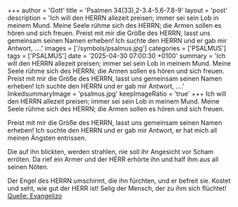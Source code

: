 +++
author = 'Gott'
title = 'Psalmen 34(33),2-3.4-5.6-7.8-9'
layout = 'post'
description = 'Ich will den HERRN allezeit preisen;  immer sei sein Lob in meinem Mund. Meine Seele rühme sich des HERRN;  die Armen sollen es hören und sich freuen.  Preist mit mir die Größe des HERRN,  lasst uns gemeinsam seinen Namen erheben! Ich suchte den HERRN und er gab mir Antwort,  ....'
images = ['/symbols/psalmus.jpg']
categories = ['PSALMUS']
tags = ['PSALMUS']
date = '2025-04-30 07:00:30 +0100'
summary = 'Ich will den HERRN allezeit preisen;  immer sei sein Lob in meinem Mund. Meine Seele rühme sich des HERRN;  die Armen sollen es hören und sich freuen.  Preist mit mir die Größe des HERRN,  lasst uns gemeinsam seinen Namen erheben! Ich suchte den HERRN und er gab mir Antwort,  ....'
linkedsummaryImage = 'psalmus.jpg'
keepImageRatio = 'true'
+++
Ich will den HERRN allezeit preisen; 
immer sei sein Lob in meinem Mund.
Meine Seele rühme sich des HERRN; 
die Armen sollen es hören und sich freuen.

Preist mit mir die Größe des HERRN, 
lasst uns gemeinsam seinen Namen erheben!
Ich suchte den HERRN und er gab mir Antwort, 
er hat mich all meinen Ängsten entrissen.<!--more-->

Die auf ihn blickten, werden strahlen, 
nie soll ihr Angesicht vor Scham erröten.
Da rief ein Armer und der HERR erhörte ihn 
und half ihm aus all seinen Nöten.

Der Engel des HERRN umschirmt, die ihn fürchten, 
und er befreit sie.
Kostet und seht, wie gut der HERR ist! 
Selig der Mensch, der zu ihm sich flüchtet!<br> [Quelle: Evangelizo](https://evangeliumtagfuertag.org/DE/gospel)
